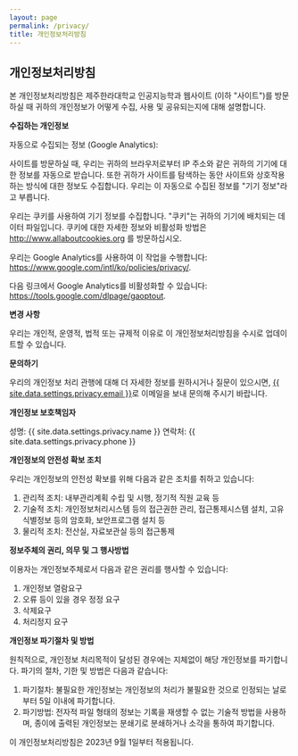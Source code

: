 ```yaml
---
layout: page
permalink: /privacy/
title: 개인정보처리방침
---
```


<div class="col-lg-12 text-center">
	<h2 class="section-heading text-none">개인정보처리방침</h2>
</div>

본 개인정보처리방침은 제주한라대학교 인공지능학과 웹사이트 (이하 "사이트")를 방문하실 때 귀하의 개인정보가 어떻게 수집, 사용 및 공유되는지에 대해 설명합니다.

**수집하는 개인정보**

자동으로 수집되는 정보 (Google Analytics):

사이트를 방문하실 때, 우리는 귀하의 브라우저로부터 IP 주소와 같은 귀하의 기기에 대한 정보를 자동으로 받습니다. 또한 귀하가 사이트를 탐색하는 동안 사이트와 상호작용하는 방식에 대한 정보도 수집합니다. 우리는 이 자동으로 수집된 정보를 "기기 정보"라고 부릅니다.

우리는 쿠키를 사용하여 기기 정보를 수집합니다. "쿠키"는 귀하의 기기에 배치되는 데이터 파일입니다. 쿠키에 대한 자세한 정보와 비활성화 방법은 http://www.allaboutcookies.org 를 방문하십시오.

우리는 Google Analytics를 사용하여 이 작업을 수행합니다: <https://www.google.com/intl/ko/policies/privacy/>.

다음 링크에서 Google Analytics를 비활성화할 수 있습니다: <https://tools.google.com/dlpage/gaoptout>.

**변경 사항**

우리는 개인적, 운영적, 법적 또는 규제적 이유로 이 개인정보처리방침을 수시로 업데이트할 수 있습니다.

**문의하기**

우리의 개인정보 처리 관행에 대해 더 자세한 정보를 원하시거나 질문이 있으시면, <a href="mailto:{{ site.data.settings.privacy.email }}">{{ site.data.settings.privacy.email }}</a>로 이메일을 보내 문의해 주시기 바랍니다.

**개인정보 보호책임자**

성명: {{ site.data.settings.privacy.name }}
연락처: {{ site.data.settings.privacy.phone }}

**개인정보의 안전성 확보 조치**

우리는 개인정보의 안전성 확보를 위해 다음과 같은 조치를 취하고 있습니다:

1. 관리적 조치: 내부관리계획 수립 및 시행, 정기적 직원 교육 등
2. 기술적 조치: 개인정보처리시스템 등의 접근권한 관리, 접근통제시스템 설치, 고유식별정보 등의 암호화, 보안프로그램 설치 등
3. 물리적 조치: 전산실, 자료보관실 등의 접근통제

**정보주체의 권리, 의무 및 그 행사방법**

이용자는 개인정보주체로서 다음과 같은 권리를 행사할 수 있습니다:

1. 개인정보 열람요구
2. 오류 등이 있을 경우 정정 요구
3. 삭제요구
4. 처리정지 요구

**개인정보 파기절차 및 방법**

원칙적으로, 개인정보 처리목적이 달성된 경우에는 지체없이 해당 개인정보를 파기합니다. 파기의 절차, 기한 및 방법은 다음과 같습니다:

1. 파기절차: 불필요한 개인정보는 개인정보의 처리가 불필요한 것으로 인정되는 날로부터 5일 이내에 파기합니다.
2. 파기방법: 전자적 파일 형태의 정보는 기록을 재생할 수 없는 기술적 방법을 사용하며, 종이에 출력된 개인정보는 분쇄기로 분쇄하거나 소각을 통하여 파기합니다.

이 개인정보처리방침은 2023년 9월 1일부터 적용됩니다.
